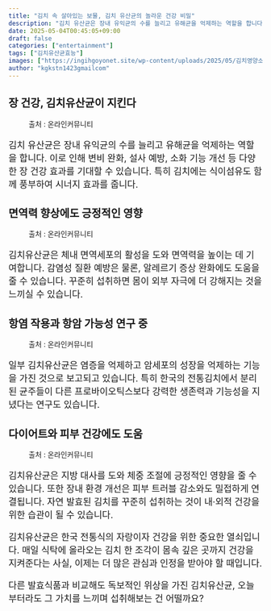 ```yaml
---
title: "김치 속 살아있는 보물, 김치 유산균의 놀라운 건강 비밀"
description: "김치 유산균은 장내 유익균의 수를 늘리고 유해균을 억제하는 역할을 합니다. 이로 인해 변비 완화, 설사 예방, 소화 기능 개선 등 다양한 장 건강 효과를 기대할 수 있습니다. 특히 김치에는 식이섬유도 함께 풍부하여 시너지 효과를 줍니다."
date: 2025-05-04T00:45:05+09:00
draft: false
categories: ["entertainment"]
tags: ["김치유산균효능"]
images: ["https://ingihgoyonet.site/wp-content/uploads/2025/05/김치영양소-1024x678.jpg", "https://ingihgoyonet.site/wp-content/uploads/2025/05/김치효능-683x1024.jpg", "https://ingihgoyonet.site/wp-content/uploads/2025/05/김치유산균-683x1024.jpg", "https://ingihgoyonet.site/wp-content/uploads/2025/05/김치-1024x683.jpg"]
author: "kgkstn1423gmailcom"
---
```


<h2 >장 건강, 김치유산균이 지킨다</h2> <figure ><img src="https://ingihgoyonet.site/wp-content/uploads/2025/05/김치영양소-1024x678.jpg" alt="" style="aspect-ratio:16/9;object-fit:cover"/><figcaption >출처 : 온라인커뮤니티</figcaption></figure> <p style="font-size:18px">김치 유산균은 장내 유익균의 수를 늘리고 유해균을 억제하는 역할을 합니다. 이로 인해 변비 완화, 설사 예방, 소화 기능 개선 등 다양한 장 건강 효과를 기대할 수 있습니다. 특히 김치에는 식이섬유도 함께 풍부하여 시너지 효과를 줍니다.</p> <h2 >면역력 향상에도 긍정적인 영향</h2> <figure ><img src="https://ingihgoyonet.site/wp-content/uploads/2025/05/김치효능-683x1024.jpg" alt="" style="aspect-ratio:16/9;object-fit:cover"/><figcaption >출처 : 온라인커뮤니티</figcaption></figure> <p style="font-size:18px">김치유산균은 체내 면역세포의 활성을 도와 면역력을 높이는 데 기여합니다. 감염성 질환 예방은 물론, 알레르기 증상 완화에도 도움을 줄 수 있습니다. 꾸준히 섭취하면 몸이 외부 자극에 더 강해지는 것을 느끼실 수 있습니다.</p> <h2 >항염 작용과 항암 가능성 연구 중</h2> <figure ><img src="https://ingihgoyonet.site/wp-content/uploads/2025/05/김치유산균-683x1024.jpg" alt="" style="aspect-ratio:16/9;object-fit:cover"/><figcaption >출처 : 온라인커뮤니티</figcaption></figure> <p style="font-size:18px">일부 김치유산균은 염증을 억제하고 암세포의 성장을 억제하는 기능을 가진 것으로 보고되고 있습니다. 특히 한국의 전통김치에서 분리된 균주들이 다른 프로바이오틱스보다 강력한 생존력과 기능성을 지녔다는 연구도 있습니다.</p> <h2 >다이어트와 피부 건강에도 도움</h2> <figure ><img src="https://ingihgoyonet.site/wp-content/uploads/2025/05/김치-1024x683.jpg" alt="" style="aspect-ratio:16/9;object-fit:cover"/><figcaption >출처 : 온라인커뮤니티</figcaption></figure> <p style="font-size:18px">김치유산균은 지방 대사를 도와 체중 조절에 긍정적인 영향을 줄 수 있습니다. 또한 장내 환경 개선은 피부 트러블 감소와도 밀접하게 연결됩니다. 자연 발효된 김치를 꾸준히 섭취하는 것이 내·외적 건강을 위한 습관이 될 수 있습니다.</p> <p style="font-size:18px">김치유산균은 한국 전통식의 자랑이자 건강을 위한 중요한 열쇠입니다. 매일 식탁에 올라오는 김치 한 조각이 몸속 깊은 곳까지 건강을 지켜준다는 사실, 이제는 더 많은 관심과 인정을 받아야 할 때입니다.</p> <p style="font-size:18px">다른 발효식품과 비교해도 독보적인 위상을 가진 김치유산균, 오늘부터라도 그 가치를 느끼며 섭취해보는 건 어떨까요?</p>